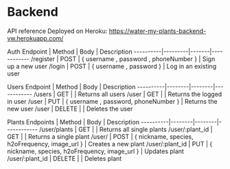 # Backend

API reference
Deployed on Heroku: https://water-my-plants-backend-vw.herokuapp.com/

Auth
Endpoint	| Method	| Body	| Description
----------|---------|-------|------------
/register	| POST	| { username , password , phoneNumber }	| Sign up a new user
/login	| POST	| { username , password }	| Log in an existing user


Users
Endpoint	| Method |	Body	| Description
----------|--------|--------|------------
/users	| GET |	    | Returns all users
/user	| GET |   |	Returns the logged in user
/user |	PUT |	{ username , password, phoneNumber }	| Returns the new user
/user | DELETE |    | Deletes the user


Plants
Endpoints	| Method |	Body	| Description
----------|--------|--------|------------
/user/plants	| GET |  |	Returns all single plants
/user/:plant_id	| GET |   |	Returns a single plant
/user/	| POST | { nickname, species, h2oFrequency, image_url } | Creates a new plant
/user/:plant_id | PUT | { nickname, species, h2oFrequency, image_url } | Updates plant
/user/:plant_id | DELETE |  | Deletes plant

